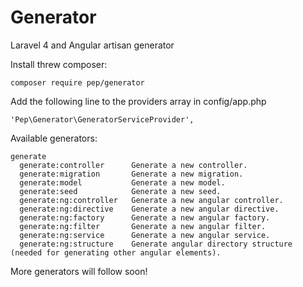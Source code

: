 Generator
=========

Laravel 4 and Angular artisan generator

Install threw composer:
```
composer require pep/generator
```

Add the following line to the providers array in config/app.php
```
'Pep\Generator\GeneratorServiceProvider',
```

Available generators:
```
generate
  generate:controller      Generate a new controller.
  generate:migration       Generate a new migration.
  generate:model           Generate a new model.
  generate:seed            Generate a new seed.
  generate:ng:controller   Generate a new angular controller.
  generate:ng:directive    Generate a new angular directive.
  generate:ng:factory      Generate a new angular factory.
  generate:ng:filter       Generate a new angular filter.
  generate:ng:service      Generate a new angular service.
  generate:ng:structure    Generate angular directory structure (needed for generating other angular elements).
```

More generators will follow soon!
